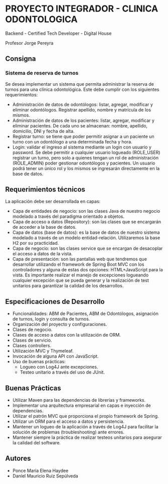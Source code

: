 # PROYECTO INTEGRADOR - CLINICA ODONTOLOGICA
Backend - Certified Tech Developer - Digital House

Profesor Jorge Pereyra
## Consigna
### Sistema de reserva de turnos
Se desea implementar un sistema que permita administrar la reserva de turnos para una clínica odontológica. 
Este debe cumplir con los siguientes requerimientos:
- Administración de datos de odontólogos: listar, agregar, modificar y eliminar odontólogos. Registrar apellido, nombre y matrícula de los mismos.
- Administración de datos de los pacientes: listar, agregar, modificar y eliminar pacientes. De cada uno se almacenan: nombre, apellido, domicilio, DNI y fecha de alta.
- Registrar turno: se tiene que poder permitir asignar a un paciente un turno con un odontólogo a una determinada fecha y hora. 
- Login: validar el ingreso al sistema mediante un login con usuario y password. Se debe permitir a cualquier usuario logueado (ROLE_USER) registrar un turno, pero solo a quienes tengan un rol de administración (ROLE_ADMIN) poder gestionar odontólogos y pacientes. Un usuario podrá tener un único rol y los mismos se ingresarán directamente en la base de datos.

## Requerimientos técnicos
La aplicación debe ser desarrollada en capas:
- Capa de entidades de negocio: son las clases Java de nuestro negocio modelado a través del paradigma orientado a objetos.
- Capa de acceso a datos (Repository): son las clases que se encargarán de acceder a la base de datos.
- Capa de datos (base de datos): es la base de datos de nuestro sistema modelado a través de un modelo entidad-relación. Utilizaremos la base H2 por su practicidad. 
- Capa de negocio: son las clases service que se encargan de desacoplar el acceso a datos de la vista.
- Capa de presentación: son las pantallas web que tendremos que desarrollar utilizando el framework de Spring Boot MVC con los controladores y alguna de estas dos opciones: HTML+JavaScript para la vista.
Es importante realizar el manejo de excepciones logueando cualquier excepción que se pueda generar y la realización de test unitarios para garantizar la calidad de los desarrollos.


## Especificaciones de Desarrollo
- Funcionalidades: ABM de Pacientes, ABM de Odontólogos, asignación de turnos, login y consulta de turnos.
- Organización del proyecto y configuraciones.
- Clases de negocio.
- Clases de acceso a datos con la utilización de ORM.
- Clases de servicio.
- Clases controllers.
- Utilización MVC y Thymeleaf.
- Invocación de alguna API con JavaScript.
- Uso de buenas prácticas:
  - Logueo con Log4J ante excepciones.
  - Testeo unitario a través del uso de JUnit.

## Buenas Prácticas
- Utilizar Maven para las dependencias de librerías y frameworks.
- Implementar una arquitectura empresarial en capas e inyección de dependencias.
- Utilizar el patrón MVC que proporciona el propio framework de Spring.
- Utilizar un ORM para el acceso a datos y persistencia.
- Mantener un logueo de la aplicación a través de Log4J para facilitar la solución de problemas (troubleshooting) ante errores.
- Mantener siempre la práctica de realizar testeos unitarios para asegurar la calidad del software.


## Autores
- Ponce María Elena Haydee
- Daniel Mauricio Ruiz Sepúlveda
